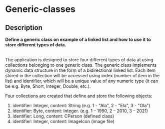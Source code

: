 # Generic-classes

<h2>Description</h2>
<b>
  Define a generic class on example of a linked list and how to use it to store different types of data.
</b> 
</br></br>
<p>
  The application is designed to store four different types of data at
  using collections belonging to one generic class. The generic class implements
  dynamic data structure in the form of a bidirectional linked list.
  Each item stored in the collection will be accessed using
  index (number of item in the list) and identifier, which will be a unique value of any
  numeric type (it can be e.g. Byte, Short, Integer, Double, etc.).
</p>
<p>
Four collections are created that define and store the following objects:
</p>
<ol>
  <li>identifier: Integer, content: String (e.g. 1 - "Ala", 2 - "Ela", 3 - "Ola")</li>
  <li>identifier: Byte, content: Integer. (e.g. 1 – 1990, 2 – 2010, 3 – 2021)</li>
  <li>identifier: Long, content: CPerson (defined class)</li>
  <li>identifier: Integer, content: ImageIcon (image file)</li>
</ol>

